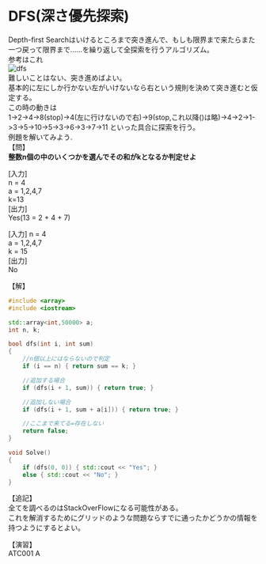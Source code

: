 # DFS(深さ優先探索)
Depth-first Searchはいけるところまで突き進んで、もしも限界まで来たらまた一つ戻って限界まで......を繰り返して全探索を行うアルゴリズム。  
参考はこれ  
![dfs](https://user-images.githubusercontent.com/28126083/55755737-d3fbec00-5a8a-11e9-8de1-c4cf056b67f7.jpg)  
難しいことはない、突き進めばよい。  
基本的に左にしか行かない左がいけないなら右という規則を決めて突き進むと仮定する。  
この時の動きは  
1->2->4->8(stop)->4(左に行けないので右)->9(stop,これ以降()は略)->4->2->1->3->5->10->5->3->6->3->7->11
といった具合に探索を行う。  
例題を解いてみよう.  
【問】   
**整数n個の中のいくつかを選んでその和がkとなるか判定せよ**  

[入力]  
n = 4  
a = 1,2,4,7  
k=13  
[出力]  
Yes(13 = 2 + 4 + 7)  
  
[入力]
n = 4  
a = 1,2,4,7  
k = 15  
[出力]  
No  

【解】
```cpp
#include <array>
#include <iostream>

std::array<int,50000> a;
int n, k;

bool dfs(int i, int sum)
{
	//n個以上にはならないので判定
	if (i == n) { return sum == k; }

	//追加する場合
	if (dfs(i + 1, sum)) { return true; }

	//追加しない場合
	if (dfs(i + 1, sum + a[i])) { return true; }

	//ここまで来てる=存在しない
	return false;
}

void Solve()
{
	if (dfs(0, 0)) { std::cout << "Yes"; }
	else { std::cout << "No"; }
}

```
【追記】  
全てを調べるのはStackOverFlowになる可能性がある。  
これを解消するためにグリッドのような問題ならすでに通ったかどうかの情報を持つようにするとよい。

【演習】  
ATC001 A